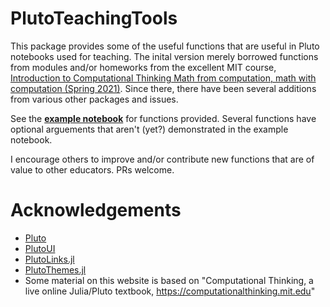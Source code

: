 # PlutoTeachingTools

This package provides some of the useful functions that are useful in Pluto notebooks used for teaching.  The inital version merely borrowed functions from modules and/or homeworks from the excellent MIT course, [Introduction to Computational Thinking
Math from computation, math with computation (Spring 2021)](https://computationalthinking.mit.edu/Spring21/).  Since there, there have been several additions from various other packages and issues.  

See the **[example notebook](https://juliapluto.github.io/PlutoTeachingTools.jl/example.html)** for functions provided.
Several functions have optional arguements that aren't (yet?) demonstrated in the example notebook.

I encourage others to improve and/or contribute new functions that are of value to other educators.  PRs welcome.

# Acknowledgements
- [Pluto](https://github.com/fonsp/Pluto.jl)
- [PlutoUI](https://github.com/fonsp/PlutoUI.jl)
- [PlutoLinks.jl](https://github.com/JuliaPluto/PlutoLinks.jl)
- [PlutoThemes.jl](https://github.com/JuliaPluto/PlutoThemes.jl)
- Some material on this website is based on "Computational Thinking, a live online Julia/Pluto textbook, https://computationalthinking.mit.edu"
